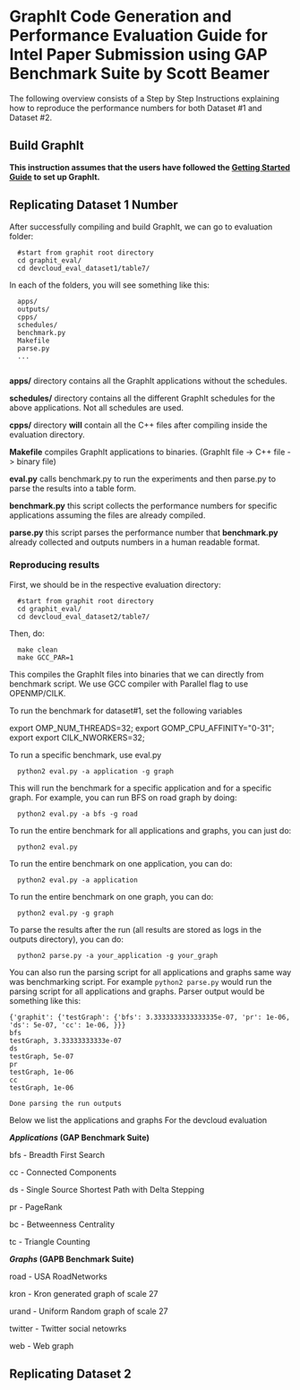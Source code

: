 # GraphIt Code Generation and Performance Evaluation Guide for Intel Paper Submission using GAP Benchmark Suite by Scott Beamer

The following overview consists of a Step by Step Instructions explaining how to reproduce the performance numbers for both Dataset #1 and Dataset #2. 

## Build GraphIt
**This instruction assumes that the users have followed the [Getting Started Guide](https://github.com/GraphIt-DSL/graphit/blob/master/README.md ) to set up GraphIt.** 


## Replicating Dataset 1 Number
After successfully compiling and build GraphIt, we can go to evaluation folder:


```
  #start from graphit root directory
  cd graphit_eval/
  cd devcloud_eval_dataset1/table7/

```



In each of the folders, you will see something like this:

```
  apps/
  outputs/
  cpps/
  schedules/
  benchmark.py
  Makefile
  parse.py
  ...


```

**apps/** directory contains all the GraphIt applications without the schedules. 

**schedules/** directory contains all the different GraphIt schedules for the above applications. Not all schedules are used. 

**cpps/** directory **will** contain all the C++ files after compiling inside the evaluation directory.

**Makefile** compiles GraphIt applications to binaries. (GraphIt file -> C++ file -> binary file)

**eval.py** calls benchmark.py to run the experiments  and then parse.py to parse the results into a table form.

**benchmark.py** this script collects the performance numbers for specific applications assuming the files are already compiled. 

**parse.py** this script parses the performance number that **benchmark.py** already collected and outputs numbers in a human readable format. 


### Reproducing results

First, we should be in the respective evaluation directory:

```
  #start from graphit root directory
  cd graphit_eval/
  cd devcloud_eval_dataset2/table7/

```

Then, do:

```
  make clean
  make GCC_PAR=1 

```

This compiles the GraphIt files into binaries that we can directly from benchmark script. We use GCC compiler with Parallel flag to use OPENMP/CILK.



To run the benchmark for dataset#1, set the following variables

export OMP_NUM_THREADS=32; export GOMP_CPU_AFFINITY="0-31"; export export CILK_NWORKERS=32;


To run a specific benchmark, use eval.py

```
  python2 eval.py -a application -g graph

```

This will run the benchmark for a specific application and for a specific graph. For example, you can run BFS on road graph by doing:

```
  python2 eval.py -a bfs -g road

```

To run the entire benchmark for all applications and graphs, you can just do:

```
  python2 eval.py 

```

To run the entire benchmark on one application, you can do:

```
  python2 eval.py -a application

```

To run the entire benchmark on one graph, you can do:

```
  python2 eval.py -g graph

```


To parse the results after the run (all results are stored as logs in the outputs directory), you can do:

```
  python2 parse.py -a your_application -g your_graph

```

You can also run the parsing script for all applications and graphs same way was benchmarking script. For example ```python2 parse.py``` would run the parsing script for all applications and graphs. Parser output would be something like this:

```
{'graphit': {'testGraph': {'bfs': 3.3333333333333335e-07, 'pr': 1e-06, 'ds': 5e-07, 'cc': 1e-06, }}}
bfs
testGraph, 3.33333333333e-07
ds
testGraph, 5e-07
pr
testGraph, 1e-06
cc
testGraph, 1e-06

Done parsing the run outputs
```

Below we list the applications and graphs For the devcloud evaluation

**_Applications_ (GAP Benchmark Suite)**

bfs - Breadth First Search

cc - Connected Components

ds - Single Source Shortest Path with Delta Stepping

pr - PageRank  

bc - Betweenness Centrality 

tc - Triangle Counting

**_Graphs_ (GAPB Benchmark Suite)**

road - USA RoadNetworks

kron - Kron generated graph of scale 27

urand - Uniform Random graph of scale 27

twitter - Twitter social netowrks

web - Web graph


## Replicating Dataset 2